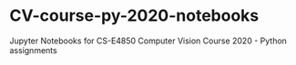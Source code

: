 # CV-course-py-2020-notebooks
Jupyter Notebooks for CS-E4850 Computer Vision Course 2020 - Python assignments
